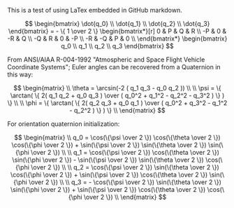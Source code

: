 This is a test of using LaTex embedded in GitHub markdown.



$$
\begin{bmatrix}
\dot{q_0} \\
\dot{q_1} \\
\dot{q_2} \\
\dot{q_3}
\end{bmatrix} = - \{ 1 \over 2 \}  \begin{bmatrix*}[r] 
 0  &  P  &  Q  &  R \\
-P  &  0  & -R  & Q \\
-Q  &  R  & 0   & -P \\
-R  & -Q  &  P  &  0 \\
\end{bmatrix*}
\begin{bmatrix}
q_0 \\
q_1 \\
q_2 \\
q_3
\end{bmatrix}
$$

From ANSI/AIAA R-004-1992 "Atmospheric and Space Flight Vehicle Coordinate Systems"; Euler angles can be recovered from a Quaternion in this way:

$$
\begin{matrix}
\\
\theta = \arcsin(-2 ( q_1 q_3 - q_0 q_2 )) \\
\\
\psi = \{ \arctan( \{ 2( q_1 q_2 + q_0 q_3 ) \over ( q_0^2 + q_1^2 - q_2^2 - q_3^2 ) \} ) \} \\
\\
\phi = \{ \arctan( \{ 2( q_2 q_3 + q_0 q_1 ) \over ( q_0^2 + q_3^2 - q_1^2 - q_2^2 ) \} ) \} \\
\end{matrix}
$$

For orientation quaternion initialization:

$$
\begin{matrix}
\\
q_0 = \cos(\{\psi \over 2 \}) \cos(\{\theta \over 2 \})  \cos(\{\phi \over 2 \}) + 
      \sin(\{\psi \over 2 \}) \sin(\{\theta \over 2 \})  \sin(\{\phi \over 2 \}) \\
\\
q_1 = \cos(\{\psi \over 2 \}) \cos(\{\theta \over 2 \})  \sin(\{\phi \over 2 \}) -
      \sin(\{\psi \over 2 \}) \sin(\{\theta \over 2 \})  \cos(\{\phi \over 2 \}) \\
\\
q_2 = \cos(\{\psi \over 2 \}) \sin(\{\theta \over 2 \})  \cos(\{\phi \over 2 \}) +
      \sin(\{\psi \over 2 \}) \cos(\{\theta \over 2 \})  \sin(\{\phi \over 2 \}) \\
\\
q_3 = - \cos(\{\psi \over 2 \}) \sin(\{\theta \over 2 \})  \sin(\{\phi \over 2 \}) +
      \sin(\{\psi \over 2 \}) \cos(\{\theta \over 2 \})  \cos(\{\phi \over 2 \}) \\
\end{matrix}
$$
